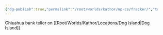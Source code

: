 ```yaml
---
{"dg-publish":true,"permalink":"/root/worlds/kathor/np-cs/fracker/","tags":["Kathor"]}
---
```


Chiuahua bank teller on [[Root/Worlds/Kathor/Locations/Dog Island\|Dog Island]]